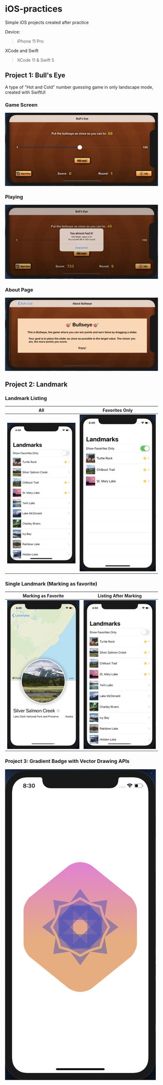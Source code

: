 # iOS-practices

Simple iOS projects created after practice

Device:

> iPhone 11 Pro

XCode and Swift

> XCode 11 & Swift 5

## Project 1: Bull's Eye

A type of "Hot and Cold" number guessing game in only landscape mode, created with SwiftUI

### Game Screen

![](assets/bullseye1.png)

### Playing

![](assets/bullseye2.png)

### About Page

![](assets/bullseye3.png)

## Project 2: Landmark

### Landmark Listing

| All | Favorites Only |
| ----- | --------|
| ![](assets/landmark1.png) | ![](assets/landmark2.png) |

### Single Landmark (Marking as favorite)

| Marking as Favorite | Listing After Marking |
| ----- | --------|
| ![](assets/landmark3.png) | ![](assets/landmark4.png) |


### Project 3:  Gradient Badge with Vector Drawing APIs 

![](assets/badge.png)
